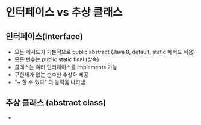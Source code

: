 # 인터페이스 vs 추상 클래스

## 인터페이스(Interface)
- 모든 메서드가 기본적으로 public abstract (Java 8, default, static 메서드 허용)
- 모든 변수는 public static final (상속)
- 클래스는 여러 인터페이스를 implements 가능
- 구현체가 없는 순수한 추상화 제공
- "~ 할 수 있다" 의 능력을 나타냄

## 추상 클래스 (abstract class)
- 